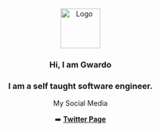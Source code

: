 <br />
<p align="center">
  <a href="https://github.com/gwardo420">
    <img src="https://i.imgur.com/hn9YLV1.png" alt="Logo" width="80" height="80">
  </a>

  <h3 align="center">Hi, I am Gwardo</h3>
  <h3 align="center">I am a self taught software engineer.</h3>

  <p align="center"> My Social Media 
  <p align="center"> 
    ➡️ <a href="https://twitter.com/twitchbuds"><strong> Twitter Page</strong></a>
  </p>
  </p>

</p>

<!--
**Gwardo420/Gwardo420** is a ✨ _special_ ✨ repository because its `README.md` (this file) appears on your GitHub profile.

Here are some ideas to get you started:

- 🔭 I’m currently working on ...
- 🌱 I’m currently learning ...
- 👯 I’m looking to collaborate on ...
- 🤔 I’m looking for help with ...
- 💬 Ask me about ...
- 📫 How to reach me: ...
- 😄 Pronouns: ...
- ⚡ Fun fact: ...
-->
